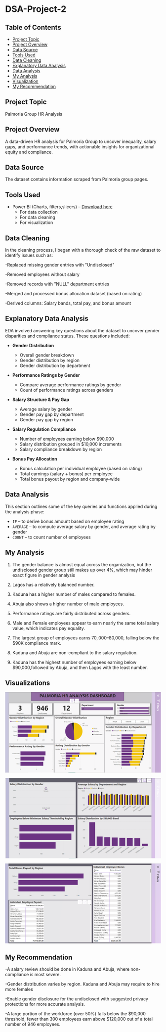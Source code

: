 # DSA-Project-2

## Table of Contents
- [Project Topic](#project-topic)
- [Project Overview](#project-overview)
- [Data Source](#data-source)
- [Tools Used](#tools-used)
- [Data Cleaning](#data-cleaning)
- [Explanatory Data Analysis](#explanatory-data-analysis)
- [Data Analysis](#data-analysis)
- [My Analysis](#my-analysis)
- [Visualization](visualization)
- [My Recommendation](#my-recommendation)
  

## Project Topic
Palmoria Group HR Analysis               

## Project Overview
A data-driven HR analysis for Palmoria Group to uncover inequality, salary gaps, and performance trends, with actionable insights for organizational equity and compliance.

## Data Source
The dataset contains information scraped from Palmoria group pages.

## Tools Used
- Power BI (Charts, filters,slicers)  – [Download here](https://www.microsoft.com)
  - For data collection
  - For data cleaning
  - For visualization

## Data Cleaning
In the cleaning process, I began with a thorough check of the raw dataset to identify issues such as:

 -Replaced missing gender entries with "Undisclosed"

 -Removed employees without salary

 -Removed records with "NULL" department entries

 -Merged and processed bonus allocation dataset (based on rating)

 -Derived columns: Salary bands, total pay, and bonus amount




##  Explanatory Data Analysis

EDA involved answering key questions about the dataset to uncover gender disparities and compliance status. These questions included:

- **Gender Distribution**
  - Overall gender breakdown
  - Gender distribution by region
  - Gender distribution by department

- **Performance Ratings by Gender**
  - Compare average performance ratings by gender
  - Count of performance ratings across genders

- **Salary Structure & Pay Gap**
  - Average salary by gender
  - Gender pay gap by department
  - Gender pay gap by region

- **Salary Regulation Compliance**
  - Number of employees earning below $90,000
  - Salary distribution grouped in $10,000 increments
  - Salary compliance breakdown by region

- **Bonus Pay Allocation**
  - Bonus calculation per individual employee (based on rating)
  - Total earnings (salary + bonus) per employee
  - Total bonus payout by region and company-wide



## Data Analysis
This section outlines some of the key queries and functions applied during the analysis phase:

- `IF` – to derive bonus amount based on employee rating
- `AVERAGE` – to compute average salary by gender, and average rating by gender
- `COUNT` – to count number of employees 
   

## My Analysis
 1. The gender balance is almost equal across the organization, but the undisclosed gender group still makes up over 4%, which may hinder exact figure in gender analysis

 2. Lagos has a relatively balanced number.

 3. Kaduna has a higher number of males compared to females.
 
 4. Abuja also shows a higher number of  male employees.
    
 5. Performance ratings are fairly distributed across genders.
    
 6. Male and Female employees appear to earn nearly the same total salary value, which indicates pay equality.
  
 7. The largest group of employees earns $70,000–$80,000, falling below the $90K compliance mark.
    
 8. Kaduna and Abuja are non-compliant to the salary regulation.
    
 9. Kaduna has the highest number of employees earning below $90,000,followed by Abuja, and then Lagos with the least number.
  
## Visualizations

![Dashboard 1](https://github.com/Eliza776/DSA-Project-2/blob/main/Palmoria%20HR%20analysis.png)


![Dashboard 2](https://github.com/Eliza776/DSA-Project-2/blob/main/Palmoria%20HR%20analysis.png(2).png)


![Dashboard 3](https://github.com/Eliza776/DSA-Project-2/blob/main/Palmoria%20HR%20analysis.png(3).png)


  
## My Recommendation

 -A salary review should be done in Kaduna and Abuja, where non-compliance is most severe.

 -Gender distribution varies by region. Kaduna and Abuja may require to hire more females

 -Enable gender disclosure for the undisclosed with suggested  privacy protections for more accurate analysis.

 -A large portion of the workforce (over 50%) falls below the $90,000 threshold, fewer than 300 employees earn above $120,000 out of a total number of 946 employees. 


